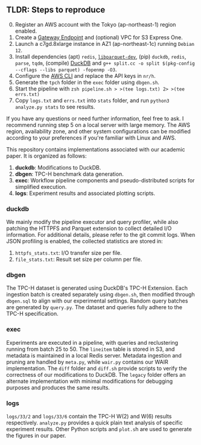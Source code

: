 ## TLDR: Steps to reproduce

0. Register an AWS account with the Tokyo (ap-northeast-1) region enabled.
1. Create a [Gateway Endpoint](https://docs.aws.amazon.com/vpc/latest/privatelink/vpc-endpoints-s3.html) and (optional) VPC for S3 Express One.
2. Launch a c7gd.8xlarge instance in AZ1 (ap-northeast-1c) running `Debian 12`.
3. Install dependencies (apt) `redis`, [`libparquet-dev`](https://arrow.apache.org/install/), (pip) `duckdb`, `redis`, `parse`, `tqdm`, (compile) [DuckDB](https://duckdb.org/docs/stable/dev/building/overview.html) and `g++ split.cc -o split $(pkg-config --cflags --libs parquet) -fopenmp -O3`. 
4. Configure the [AWS CLI](https://docs.aws.amazon.com/cli/latest/userguide/getting-started-install.html) and replace the API keys in `nr/h`.
5. Generate the `tpch` folder in the `exec` folder using `dbgen.sh`.
6. Start the pipeline with `zsh pipeline.sh > >(tee logs.txt) 2> >(tee errs.txt)`
7. Copy `logs.txt` and `errs.txt` into `stats` folder, and run `python3 analyze.py stats` to see results.

If you have any questions or need further information, feel free to ask. I recommend running step 5 on a local server with large memory. The AWS region, availability zone, and other system configurations can be modified according to your preferences if you're familiar with Linux and AWS.


This repository contains implementations associated with our academic paper. It is organized as follows:

1. **duckdb**: Modifications to DuckDB.
2. **dbgen**: TPC-H benchmark data generation.
3. **exec**: Workflow pipeline components and pseudo-distributed scripts for simplified execution.
4. **logs**: Experiment results and associated plotting scripts.

### duckdb

We mainly modify the pipeline executor and query profiler, while also patching the HTTPFS and Parquet extension to collect detailed I/O information. For additional details, please refer to the git commit logs. When JSON profiling is enabled, the collected statistics are stored in:

1. `httpfs_stats.txt`: I/O transfer size per file.
2. `file_stats.txt`: Result set size per column per file.

### dbgen

The TPC-H dataset is generated using DuckDB's TPC-H Extension. Each ingestion batch is created separately using `dbgen.sh`, then modified through `dbgen.sql` to align with our experimental settings. Random query batches are generated by `query.py`. The dataset and queries fully adhere to the TPC-H specification.

### exec

Experiments are executed in a pipeline, with queries and reclustering running from batch 25 to 50. The `lineitem` table is stored in S3, and metadata is maintained in a local Redis server. Metadata ingestion and pruning are handled by `meta.py`, while `wair.py` contains our WAIR implementation. The `diff` folder and `diff.sh` provide scripts to verify the correctness of our modifications to DuckDB. The `legacy` folder offers an alternate implementation with minimal modifications for debugging purposes and produces the same results.

### logs

`logs/33/2` and `logs/33/6` contain the TPC-H W(2) and W(6) results respectively. `analyze.py` provides a quick plain text analysis of specific experiment results. Other Python scripts and `plot.s`h are used to generate the figures in our paper.
